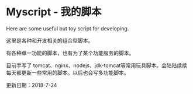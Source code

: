 # Myscript - 我的脚本
Here are some useful but toy script for developing.

这里是各种和开发相关的组合型脚本。

有各种单一功能的脚本，也有为了某个功能服务的脚本。

目前手写了 tomcat、nginx、nodejs、jdk-tomcat等常用玩具脚本。会陆陆续续每天都更新一些常用的脚本。以后也会写多功能脚本。

更新日期：2018-7-24